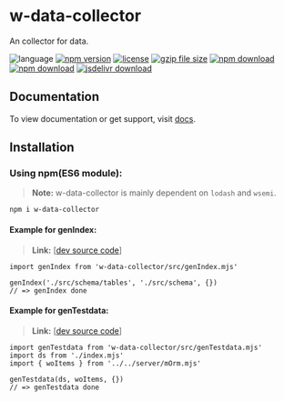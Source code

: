 # w-data-collector
An collector for data.

![language](https://img.shields.io/badge/language-JavaScript-orange.svg) 
[![npm version](http://img.shields.io/npm/v/w-data-collector.svg?style=flat)](https://npmjs.org/package/w-data-collector) 
[![license](https://img.shields.io/npm/l/w-data-collector.svg?style=flat)](https://npmjs.org/package/w-data-collector) 
[![gzip file size](http://img.badgesize.io/yuda-lyu/w-data-collector/master/dist/w-data-collector.umd.js.svg?compression=gzip)](https://github.com/yuda-lyu/w-data-collector)
[![npm download](https://img.shields.io/npm/dt/w-data-collector.svg)](https://npmjs.org/package/w-data-collector) 
[![npm download](https://img.shields.io/npm/dm/w-data-collector.svg)](https://npmjs.org/package/w-data-collector) 
[![jsdelivr download](https://img.shields.io/jsdelivr/npm/hm/w-data-collector.svg)](https://www.jsdelivr.com/package/npm/w-data-collector)

## Documentation
To view documentation or get support, visit [docs](https://yuda-lyu.github.io/w-data-collector/global.html).

## Installation
### Using npm(ES6 module):
> **Note:** w-data-collector is mainly dependent on `lodash` and `wsemi`.
```alias
npm i w-data-collector
```

#### Example for genIndex:
> **Link:** [[dev source code](https://github.com/yuda-lyu/w-data-collector/blob/master/gi.mjs)]
```alias
import genIndex from 'w-data-collector/src/genIndex.mjs'

genIndex('./src/schema/tables', './src/schema', {})
// => genIndex done
```

#### Example for genTestdata:
> **Link:** [[dev source code](https://github.com/yuda-lyu/w-data-collector/blob/master/gt.mjs)]
```alias
import genTestdata from 'w-data-collector/src/genTestdata.mjs'
import ds from './index.mjs'
import { woItems } from '../../server/mOrm.mjs'

genTestdata(ds, woItems, {})
// => genTestdata done
```
